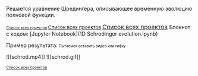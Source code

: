 Решается уравнение Шредингера, описывающее временную эволюцию полновой функции.

<font size="1"> [Список всех проектов](https://github.com/Drev0Z/index) </font>
<font size="2"> [Список всех проектов](https://github.com/Drev0Z/index) </font> 
<font size="3"> [Список всех проектов](https://github.com/Drev0Z/index) </font> 
Блокнот с кодом: [Jupyter Notebook](1D Schrodinger evolution.ipynb)

Пример результата:
<font size="1"> Пытаемся вставить видео или гифку </font> 

 ![[schrod.mp4]]
 ![[schrod.gif]]

<font size="1"> [Список всех проектов](https://github.com/Drev0Z/index) </font> 
